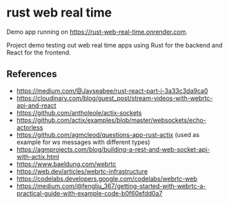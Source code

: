 # rust web real time

Demo app running on https://rust-web-real-time.onrender.com.

Project demo testing out web real time apps using Rust for the backend and React for the frontend.

## References

- https://medium.com/@Jayseabee/rust-react-part-i-3a33c3da9ca0
- https://cloudinary.com/blog/guest_post/stream-videos-with-webrtc-api-and-react
- https://github.com/antholeole/actix-sockets
- https://github.com/actix/examples/blob/master/websockets/echo-actorless
- https://github.com/agmcleod/questions-app-rust-actix (used as example for ws messages with different types)
- https://agmprojects.com/blog/building-a-rest-and-web-socket-api-with-actix.html
- https://www.baeldung.com/webrtc
- https://web.dev/articles/webrtc-infrastructure
- https://codelabs.developers.google.com/codelabs/webrtc-web
- https://medium.com/@fengliu_367/getting-started-with-webrtc-a-practical-guide-with-example-code-b0f60efdd0a7
